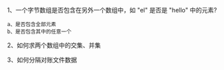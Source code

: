1、一个字节数组是否包含在另外一个数组中，如 "el" 是否是 "hello" 中的元素? 

```
a、是否包含全部元素
b、是否包含其中的任意一个
```



2、如何求两个数组中的交集、并集



3、如何分隔对账文件数据





